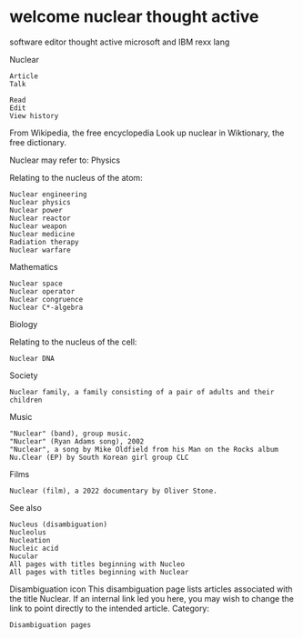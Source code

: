 # welcome nuclear thought active
software editor thought active microsoft and IBM rexx lang

Nuclear

    Article
    Talk

    Read
    Edit
    View history

From Wikipedia, the free encyclopedia
Look up nuclear in Wiktionary, the free dictionary.

Nuclear may refer to:
Physics

Relating to the nucleus of the atom:

    Nuclear engineering
    Nuclear physics
    Nuclear power
    Nuclear reactor
    Nuclear weapon
    Nuclear medicine
    Radiation therapy
    Nuclear warfare

Mathematics

    Nuclear space
    Nuclear operator
    Nuclear congruence
    Nuclear C*-algebra

Biology

Relating to the nucleus of the cell:

    Nuclear DNA

Society

    Nuclear family, a family consisting of a pair of adults and their children

Music

    "Nuclear" (band), group music.
    "Nuclear" (Ryan Adams song), 2002
    "Nuclear", a song by Mike Oldfield from his Man on the Rocks album
    Nu.Clear (EP) by South Korean girl group CLC

Films

    Nuclear (film), a 2022 documentary by Oliver Stone.

See also

    Nucleus (disambiguation)
    Nucleolus
    Nucleation
    Nucleic acid
    Nucular
    All pages with titles beginning with Nucleo
    All pages with titles beginning with Nuclear

Disambiguation icon
This disambiguation page lists articles associated with the title Nuclear.
If an internal link led you here, you may wish to change the link to point directly to the intended article.
Category:

    Disambiguation pages
